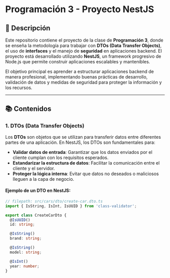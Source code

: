# Programación 3 - Proyecto NestJS

## 📝 Descripción
Este repositorio contiene el proyecto de la clase de **Programación 3**, donde se enseña la metodología para trabajar con **DTOs (Data Transfer Objects)**, el uso de **interfaces** y el manejo de **seguridad** en aplicaciones backend. El proyecto está desarrollado utilizando **NestJS**, un framework progresivo de Node.js que permite construir aplicaciones escalables y mantenibles.

El objetivo principal es aprender a estructurar aplicaciones backend de manera profesional, implementando buenas prácticas de desarrollo, validación de datos y medidas de seguridad para proteger la información y los recursos.

---

## 📚 Contenidos

### 1. **DTOs (Data Transfer Objects)**
Los **DTOs** son objetos que se utilizan para transferir datos entre diferentes partes de una aplicación. En NestJS, los DTOs son fundamentales para:
- **Validar datos de entrada**: Garantizar que los datos enviados por el cliente cumplan con los requisitos esperados.
- **Estandarizar la estructura de datos**: Facilitar la comunicación entre el cliente y el servidor.
- **Proteger la lógica interna**: Evitar que datos no deseados o maliciosos lleguen a la capa de negocio.

#### Ejemplo de un DTO en NestJS:
```typescript
// filepath: src/cars/dto/create-car.dto.ts
import { IsString, IsInt, IsUUID } from 'class-validator';

export class CreateCarDto {
  @IsUUID()
  id: string;

  @IsString()
  brand: string;

  @IsString()
  model: string;

  @IsInt()
  year: number;
}